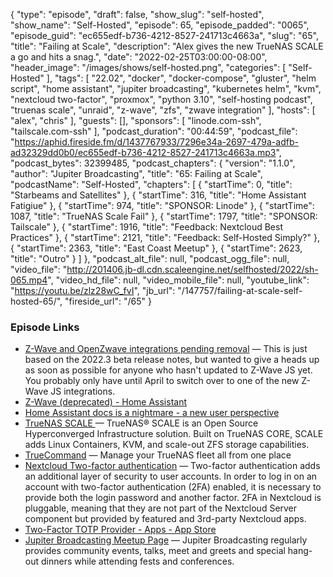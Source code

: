{
  "type": "episode",
  "draft": false,
  "show_slug": "self-hosted",
  "show_name": "Self-Hosted",
  "episode": 65,
  "episode_padded": "0065",
  "episode_guid": "ec655edf-b736-4212-8527-241713c4663a",
  "slug": "65",
  "title": "Failing at Scale",
  "description": "Alex gives the new TrueNAS SCALE a go and hits a snag.",
  "date": "2022-02-25T03:00:00-08:00",
  "header_image": "/images/shows/self-hosted.png",
  "categories": [
    "Self-Hosted"
  ],
  "tags": [
    "22.02",
    "docker",
    "docker-compose",
    "gluster",
    "helm script",
    "home assistant",
    "jupiter broadcasting",
    "kubernetes helm",
    "kvm",
    "nextcloud two-factor",
    "proxmox",
    "python 3.10",
    "self-hosting podcast",
    "truenas scale",
    "unraid",
    "z-wave",
    "zfs",
    "zwave integration"
  ],
  "hosts": [
    "alex",
    "chris"
  ],
  "guests": [],
  "sponsors": [
    "linode.com-ssh",
    "tailscale.com-ssh"
  ],
  "podcast_duration": "00:44:59",
  "podcast_file": "https://aphid.fireside.fm/d/1437767933/7296e34a-2697-479a-adfb-ad32329dd0b0/ec655edf-b736-4212-8527-241713c4663a.mp3",
  "podcast_bytes": 32399485,
  "podcast_chapters": {
    "version": "1.1.0",
    "author": "Jupiter Broadcasting",
    "title": "65: Failing at Scale",
    "podcastName": "Self-Hosted",
    "chapters": [
      {
        "startTime": 0,
        "title": "Starbeams and Satellites"
      },
      {
        "startTime": 316,
        "title": "Home Assistant Fatigiue"
      },
      {
        "startTime": 974,
        "title": "SPONSOR: Linode"
      },
      {
        "startTime": 1087,
        "title": "TrueNAS Scale Fail"
      },
      {
        "startTime": 1797,
        "title": "SPONSOR: Tailscale"
      },
      {
        "startTime": 1916,
        "title": "Feedback: Nextcloud Best Practices"
      },
      {
        "startTime": 2121,
        "title": "Feedback: Self-Hosted Simply?"
      },
      {
        "startTime": 2363,
        "title": "East Coast Meetup"
      },
      {
        "startTime": 2623,
        "title": "Outro"
      }
    ]
  },
  "podcast_alt_file": null,
  "podcast_ogg_file": null,
  "video_file": "http://201406.jb-dl.cdn.scaleengine.net/selfhosted/2022/sh-065.mp4",
  "video_hd_file": null,
  "video_mobile_file": null,
  "youtube_link": "https://youtu.be/zlz28wC_fvI",
  "jb_url": "/147757/failing-at-scale-self-hosted-65/",
  "fireside_url": "/65"
}


### Episode Links

  * [Z-Wave and OpenZwave integrations pending removal](https://www.reddit.com/r/homeassistant/comments/szst66/zwave_and_openzwave_integrations_pending_removal/?utm_name=iossmf "Z-Wave and OpenZwave integrations pending removal") — This is just based on the 2022.3 beta release notes, but wanted to give a heads up as soon as possible for anyone who hasn't updated to Z-Wave JS yet. You probably only have until April to switch over to one of the new Z-Wave JS integrations.
  * [Z-Wave (deprecated) - Home Assistant](https://www.home-assistant.io/integrations/zwave/#control-panel "Z-Wave \(deprecated\) - Home Assistant")
  * [Home Assistant docs is a nightmare - a new user perspective](https://old.reddit.com/r/homeassistant/comments/svg8s8/home_assistant_docs_is_a_nightmare_a_new_user/ "Home Assistant docs is a nightmare - a new user perspective")
  * [TrueNAS SCALE ](https://www.truenas.com/truenas-scale/ "TrueNAS SCALE ") — TrueNAS® SCALE is an Open Source Hyperconverged Infrastructure solution. Built on TrueNAS CORE, SCALE adds Linux Containers, KVM, and scale-out ZFS storage capabilities. 
  * [TrueCommand](https://www.truenas.com/truecommand/ "TrueCommand") — Manage your TrueNAS fleet all from one place 
  * [Nextcloud Two-factor authentication](https://docs.nextcloud.com/server/latest/admin_manual/configuration_user/two_factor-auth.html "Nextcloud Two-factor authentication") — Two-factor authentication adds an additional layer of security to user accounts. In order to log in on an account with two-factor authentication (2FA) enabled, it is necessary to provide both the login password and another factor. 2FA in Nextcloud is pluggable, meaning that they are not part of the Nextcloud Server component but provided by featured and 3rd-party Nextcloud apps. 
  * [Two-Factor TOTP Provider - Apps - App Store](https://apps.nextcloud.com/apps/twofactor_totp "Two-Factor TOTP Provider - Apps - App Store")
  * [Jupiter Broadcasting Meetup Page](https://www.meetup.com/jupiterbroadcasting/ "Jupiter Broadcasting Meetup Page") — Jupiter Broadcasting regularly provides community events, talks, meet and greets and special hang-out dinners while attending fests and conferences.


